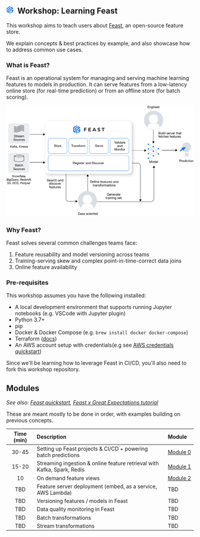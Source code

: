 

## <img src="images/feast_icon.png" width=20>&nbsp; Workshop: Learning Feast 

This workshop aims to teach users about [Feast](http://feast.dev), an open-source feature store. 

We explain concepts & best practices by example, and also showcase how to address common use cases.

### What is Feast?
Feast is an operational system for managing and serving machine learning features to models in production. It can serve features from a low-latency online store (for real-time prediction) or from an offline store (for  batch scoring). 

<img src="images/hero.png" width=600>

### Why Feast?
Feast solves several common challenges teams face:
1. Feature reusability and model versioning across teams
2. Training-serving skew and complex point-in-time-correct data joins
3. Online feature availability

### Pre-requisites
This workshop assumes you have the following installed:
- A local development environment that supports running Jupyter notebooks (e.g. VSCode with Jupyter plugin)
- Python 3.7+
- pip
- Docker & Docker Compose (e.g. `brew install docker docker-compose`)
- Terraform ([docs](https://learn.hashicorp.com/tutorials/terraform/install-cli#install-terraform))
- An AWS account setup with credentials(e.g see [AWS credentials quickstart](https://docs.aws.amazon.com/cli/latest/userguide/cli-configure-quickstart.html#cli-configure-quickstart-creds))

Since we'll be learning how to leverage Feast in CI/CD, you'll also need to fork this workshop repository.

## Modules
*See also: [Feast quickstart](https://docs.feast.dev/getting-started/quickstart), [Feast x Great Expectations tutorial](https://docs.feast.dev/tutorials/validating-historical-features)*

These are meant mostly to be done in order, with examples building on previous concepts.

| Time (min) | Description                                                             | Module&nbsp;&nbsp;&nbsp;       |
| :--------: | :---------------------------------------------------------------------- | :----------------------------- |
|   30-45    | Setting up Feast projects & CI/CD + powering batch predictions          | [Module 0](module_0/README.md) |
|   15-20    | Streaming ingestion & online feature retrieval with Kafka, Spark, Redis | [Module 1](module_1/README.md) |
|     10     | On demand feature views                                                 | [Module 2](module_2/README.md) |
|    TBD     | Feature server deployment (embed, as a service, AWS Lambda)             | TBD                            |
|    TBD     | Versioning features / models in Feast                                   | TBD                            |
|    TBD     | Data quality monitoring in Feast                                        | TBD                            |
|    TBD     | Batch transformations                                                   | TBD                            |
|    TBD     | Stream transformations                                                  | TBD                            |